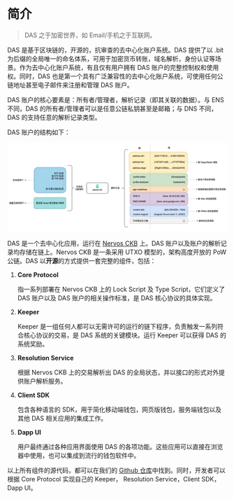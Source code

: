 # 简介

> DAS 之于加密世界，如 Email/手机之于互联网。

DAS 是基于区块链的，开源的，抗审查的去中心化账户系统。DAS 提供了以 .bit 为后缀的全局唯一的命名体系，可用于加密货币转账，域名解析，身份认证等场景。作为去中心化账户系统，有且仅有用户拥有 DAS 账户的完整控制权和使用权。同时，DAS 也是第一个具有广泛兼容性的去中心化账户系统，可使用任何公链地址甚至电子邮件来注册和管理 DAS 账户。

DAS 账户的核心要素是：所有者/管理者，解析记录（即其关联的数据）。与 ENS 不同，DAS 的所有者/管理者可以是任意公链私钥甚至是邮箱；与 DNS 不同，DAS 的支持任意的解析记录类型。

DAS 账户的结构如下：

<img src="image-20210620235300201.png" alt="DAS 账户结构" style="zoom:50%;" />

DAS 是一个去中心化应用，运行在 [Nervos CKB](https://www.nervos.org/) 上。DAS 账户以及账户的解析记录均存储在链上。Nervos CKB 是一条采用 UTXO 模型的，架构高度开放的 PoW 公链。DAS 以**开源**的方式提供一套完整的组件，包括：

1. **Core Protocol**

   指一系列部署在 Nervos CKB 上的 Lock Script 及 Type Script，它们定义了 DAS 账户以及 DAS 账户的相关操作标准，是 DAS 核心协议的具体实现。

2. **Keeper**

   Keeper 是一组任何人都可以无需许可的运行的链下程序，负责触发一系列符合核心协议的交易，是 DAS 系统的关键模块。运行 Keeper 可以获得 DAS 的系统奖励。

3. **Resolution Service**

   根据 Nervos CKB 上的交易解析出 DAS 的全局状态，并以接口的形式对外提供账户解析服务。

4. **Client SDK**

   包含各种语言的 SDK，用于简化移动端钱包，网页版钱包，服务端钱包以及其他 DAS 相关应用的集成工作。

5. **Dapp UI**

   用户最终通过各种应用界面使用 DAS 的各项功能。这些应用可以直接在浏览器中使用，也可以集成到流行的钱包软件中。

以上所有组件的源代码，都可以在我们的 [Github 仓库](https://github.com/DeAccountSystems)中找到。同时，开发者可以根据 Core Protocol 实现自己的 Keeper， Resolution Service，Client SDK，Dapp UI。

